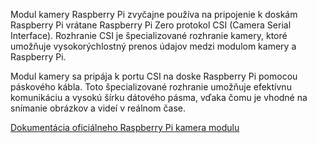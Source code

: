 Modul kamery Raspberry Pi zvyčajne používa na pripojenie k doskám Raspberry Pi vrátane Raspberry Pi Zero protokol CSI (Camera Serial Interface). Rozhranie CSI je špecializované rozhranie kamery, ktoré umožňuje vysokorýchlostný prenos údajov medzi modulom kamery a Raspberry Pi.

Modul kamery sa pripája k portu CSI na doske Raspberry Pi pomocou páskového kábla. Toto špecializované rozhranie umožňuje efektívnu komunikáciu a vysokú šírku dátového pásma, vďaka čomu je vhodné na snímanie obrázkov a videí v reálnom čase.

[Dokumentácia oficiálneho Raspberry Pi kamera modulu](https://www.raspberrypi.com/documentation/accessories/camera.html)